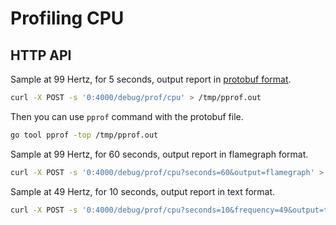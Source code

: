 # Profiling CPU

## HTTP API
Sample at 99 Hertz, for 5 seconds, output report in [protobuf format](https://github.com/google/pprof/blob/master/proto/profile.proto).
```bash
curl -X POST -s '0:4000/debug/prof/cpu' > /tmp/pprof.out
```

Then you can use `pprof` command with the protobuf file.
```bash
go tool pprof -top /tmp/pprof.out
```

Sample at 99 Hertz, for 60 seconds, output report in flamegraph format.
```bash
curl -X POST -s '0:4000/debug/prof/cpu?seconds=60&output=flamegraph' > /tmp/pprof.svg
```

Sample at 49 Hertz, for 10 seconds, output report in text format.
```bash
curl -X POST -s '0:4000/debug/prof/cpu?seconds=10&frequency=49&output=text' > /tmp/pprof.txt
```
